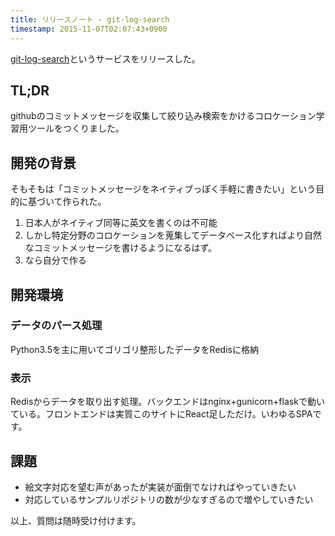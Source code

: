 ```yaml
---
title: リリースノート - git-log-search 
timestamp: 2015-11-07T02:07:43+0900
---
```


[git-log-search](/gitlog/)というサービスをリリースした。

## TL;DR

githubのコミットメッセージを収集して絞り込み検索をかけるコロケーション学習用ツールをつくりました。

## 開発の背景

そもそもは「コミットメッセージをネイティブっぽく手軽に書きたい」という目的に基づいて作られた。

1. 日本人がネイティブ同等に英文を書くのは不可能
2. しかし特定分野のコロケーションを蒐集してデータベース化すればより自然なコミットメッセージを書けるようになるはず。
3. なら自分で作る

## 開発環境

### データのパース処理
Python3.5を主に用いてゴリゴリ整形したデータをRedisに格納

### 表示

Redisからデータを取り出す処理。バックエンドはnginx+gunicorn+flaskで動いている。フロントエンドは実質このサイトにReact足しただけ。いわゆるSPAです。

## 課題

- 絵文字対応を望む声があったが実装が面倒でなければやっていきたい
- 対応しているサンプルリポジトリの数が少なすぎるので増やしていきたい

以上、質問は随時受け付けます。
